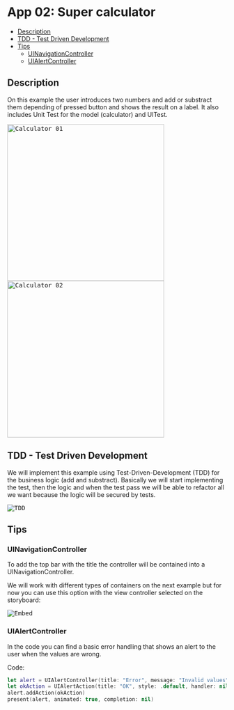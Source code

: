 # App 02: Super calculator

* [Description](#description)
* [TDD - Test Driven Development](#tdd---test-driven-development) 
* [Tips](#tips) 
  * [UINavigationController](#uinavigationcontroller)
  * [UIAlertController](#uialertcontroller)

## Description

On this example the user introduces two numbers and add or substract them depending of pressed button and shows the result on a label.
It also includes Unit Test for the model (calculator) and UITest.

<div style="align:center">
  <kbd><img src="https://github.com/esanchezaltran/iOS-workshop/blob/master/Images/calculator1.png" alt="Calculator 01" width="360" ></kbd>
  <kbd><img src="https://github.com/esanchezaltran/iOS-workshop/blob/master/Images/calculator2.png" alt="Calculator 02" width="360" ></kbd>
</div>

## TDD - Test Driven Development
We will implement this example using Test-Driven-Development (TDD) for the business logic (add and substract). 
Basically we will start implementing the test, then the logic and when the test pass we will be able to refactor all we want because the logic will be secured by tests.

 <kbd><img src="https://github.com/esanchezaltran/iOS-workshop/blob/master/Images/tdd.gif" alt="TDD"></kbd>

## Tips

### UINavigationController

To add the top bar with the title the controller will be contained into a UINavigationController. 

We will work with different types of containers on the next example but for now you can use this option with the view controller selected on the storyboard: 

<kbd><img src="https://github.com/esanchezaltran/iOS-workshop/blob/master/Images/navigationembed.png" alt="Embed"></kbd>

### UIAlertController

In the code you can find a basic error handling that shows an alert to the user when the values are wrong. 

Code:
```swift
let alert = UIAlertController(title: "Error", message: "Invalid values", preferredStyle: .alert)
let okAction = UIAlertAction(title: "OK", style: .default, handler: nil)
alert.addAction(okAction)
present(alert, animated: true, completion: nil)
```
